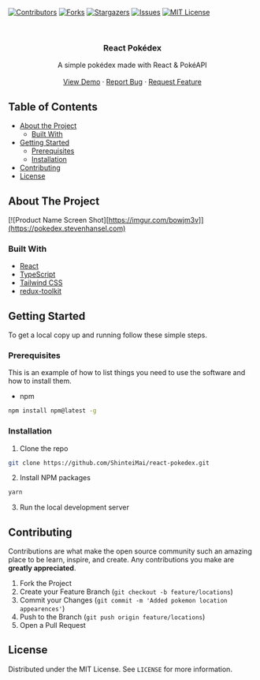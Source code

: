 <!--
*** Thanks for checking out this README Template. If you have a suggestion that would
*** make this better, please fork the repo and create a pull request or simply open
*** an issue with the tag "enhancement".
*** Thanks again! Now go create something AMAZING! :D
***
***
***
*** To avoid retyping too much info. Do a search and replace for the following:
*** github_username, repo_name, twitter_handle, email
-->

<!-- PROJECT SHIELDS -->
<!--
*** I'm using markdown "reference style" links for readability.
*** Reference links are enclosed in brackets [ ] instead of parentheses ( ).
*** See the bottom of this document for the declaration of the reference variables
*** for contributors-url, forks-url, etc. This is an optional, concise syntax you may use.
*** https://www.markdownguide.org/basic-syntax/#reference-style-links
-->

[![Contributors][contributors-shield]][contributors-url]
[![Forks][forks-shield]][forks-url]
[![Stargazers][stars-shield]][stars-url]
[![Issues][issues-shield]][issues-url]
[![MIT License][license-shield]][license-url]

<!-- PROJECT LOGO -->
<br />
<p align="center">

  <h3 align="center">
React Pokédex
  </h3>

  <p align="center">
  A simple pokédex made with React & PokéAPI
    <br />
    <br />
    <a href="https://pokedex.stevenhansel.com">View Demo</a>
    ·
    <a href="https://github.com/ShinteiMai/react-pokedex/issues">Report Bug</a>
    ·
    <a href="https://github.com/ShinteiMai/react-pokedex/issues">Request Feature</a>
  </p>
</p>

<!-- TABLE OF CONTENTS -->

## Table of Contents

- [About the Project](#about-the-project)
  - [Built With](#built-with)
- [Getting Started](#getting-started)
  - [Prerequisites](#prerequisites)
  - [Installation](#installation)
- [Contributing](#contributing)
- [License](#license)

<!-- ABOUT THE PROJECT -->

## About The Project

[![Product Name Screen Shot][https://imgur.com/bowjm3v]](https://pokedex.stevenhansel.com)

### Built With

- [React]()
- [TypeScript]()
- [Tailwind CSS]()
- [redux-toolkit]()

<!-- GETTING STARTED -->

## Getting Started

To get a local copy up and running follow these simple steps.

### Prerequisites

This is an example of how to list things you need to use the software and how to install them.

- npm

```sh
npm install npm@latest -g
```

### Installation

1. Clone the repo

```sh
git clone https://github.com/ShinteiMai/react-pokedex.git
```

2. Install NPM packages

```sh
yarn
```

3. Run the local development server

<!-- CONTRIBUTING -->

## Contributing

Contributions are what make the open source community such an amazing place to be learn, inspire, and create. Any contributions you make are **greatly appreciated**.

1. Fork the Project
2. Create your Feature Branch (`git checkout -b feature/locations`)
3. Commit your Changes (`git commit -m 'Added pokemon location appearences'`)
4. Push to the Branch (`git push origin feature/locations`)
5. Open a Pull Request

<!-- LICENSE -->

## License

Distributed under the MIT License. See `LICENSE` for more information.

<!-- MARKDOWN LINKS & IMAGES -->
<!-- https://www.markdownguide.org/basic-syntax/#reference-style-links -->

[contributors-shield]: https://img.shields.io/github/contributors/shinteimai/react-pokedex.svg?style=flat-square
[contributors-url]: https://github.com/shinteimai/react-pokedex/graphs/contributors
[forks-shield]: https://img.shields.io/github/forks/shinteimai/react-pokedex.svg?style=flat-square
[forks-url]: https://github.com/shinteimai/react-pokedex/network/members
[stars-shield]: https://img.shields.io/github/stars/shinteimai/react-pokedex.svg?style=flat-square
[stars-url]: https://github.com/shinteimai/react-pokedex/stargazers
[issues-shield]: https://img.shields.io/github/issues/shinteimai/react-pokedex.svg?style=flat-square
[issues-url]: https://github.com/shinteimai/react-pokedex/issues
[license-shield]: https://img.shields.io/github/license/shinteimai/react-pokedex.svg?style=flat-square
[license-url]: https://github.com/shinteimai/react-pokedex/blob/master/LICENSE.txt
